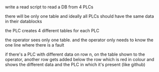 write a read script to read a DB from 4 PLCs

there will be only one table and ideally all PLCs should have the same data in their datablocks

the PLC creates 4 different tables for each PLC 

the operator sees only one table. and the operator only needs to know the one line where there is a fault

if there's a PLC with different data on row n, on the table shown to the operator, another row gets added below the row which is red in colour and shows the different data and the PLC in which it's present (like github)